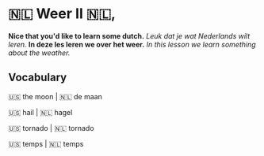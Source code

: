 # 🇳🇱 Weer II 🇳🇱,

__Nice that you'd like to learn some dutch.__
_Leuk dat je wat Nederlands wilt leren._
__In deze les leren we over het weer.__
_In this lesson we learn something about the weather._

## Vocabulary

🇺🇸 the moon | 🇳🇱 de maan  

🇺🇸 hail     | 🇳🇱 hagel

🇺🇸 tornado  | 🇳🇱 tornado

🇺🇸 temps    | 🇳🇱 temps